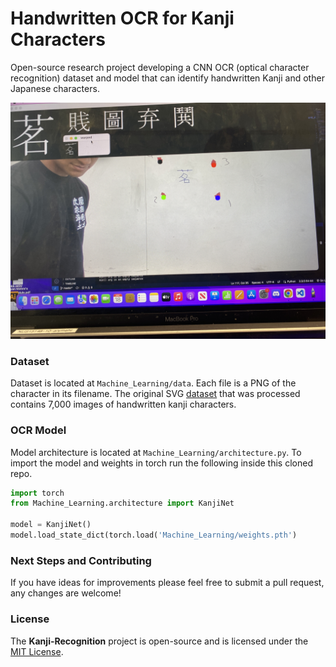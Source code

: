 # Handwritten OCR for Kanji Characters

Open-source research project developing a CNN OCR (optical character recognition) dataset and model that can identify handwritten Kanji and other Japanese characters.

![Live use](IMG_4295.JPG)


### Dataset
Dataset is located at `Machine_Learning/data`. Each file is a PNG of the character in its filename. The original SVG [dataset](https://github.com/KanjiVG/kanjivg/releases) that was processed contains 7,000 images of handwritten kanji characters.


### OCR Model

Model architecture is located at `Machine_Learning/architecture.py`. To import the model and weights in torch run the following inside this cloned repo.

```python
import torch
from Machine_Learning.architecture import KanjiNet

model = KanjiNet()
model.load_state_dict(torch.load('Machine_Learning/weights.pth')
```




### Next Steps and Contributing

If you have ideas for improvements please feel free to submit a pull request, any changes are welcome!

### License

The **Kanji-Recognition** project is open-source and is licensed under the [MIT License](https://github.com/Jdka1/Kanji-Recognition/blob/main/LICENSE).
